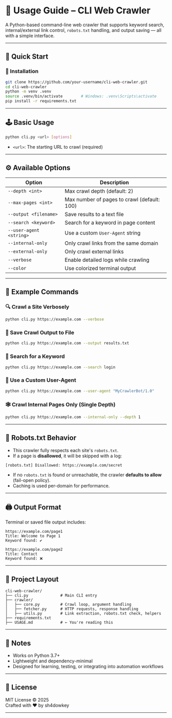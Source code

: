 # 📘 Usage Guide – CLI Web Crawler

A Python-based command-line web crawler that supports keyword search, internal/external link control, `robots.txt` handling, and output saving — all with a simple interface.

---

## 🚀 Quick Start

### 🔧 Installation

```bash
git clone https://github.com/your-username/cli-web-crawler.git
cd cli-web-crawler
python -m venv .venv
source .venv/bin/activate        # Windows: .venv\Scripts\activate
pip install -r requirements.txt
```

---

## 🕹️ Basic Usage

```bash
python cli.py <url> [options]
```

- `<url>`: The starting URL to crawl (required)

---

## ⚙️ Available Options

| Option | Description |
|--------|-------------|
| `--depth <int>`         | Max crawl depth (default: 2) |
| `--max-pages <int>`     | Max number of pages to crawl (default: 100) |
| `--output <filename>`   | Save results to a text file |
| `--search <keyword>`    | Search for a keyword in page content |
| `--user-agent <string>` | Use a custom `User-Agent` string |
| `--internal-only`       | Only crawl links from the same domain |
| `--external-only`       | Only crawl external links |
| `--verbose`             | Enable detailed logs while crawling |
| `--color`               | Use colorized terminal output |

---

## 🧪 Example Commands

### 🔍 Crawl a Site Verbosely

```bash
python cli.py https://example.com --verbose
```

### 📁 Save Crawl Output to File

```bash
python cli.py https://example.com --output results.txt
```

### 🔎 Search for a Keyword

```bash
python cli.py https://example.com --search login
```

### 🔐 Use a Custom User-Agent

```bash
python cli.py https://example.com --user-agent "MyCrawlerBot/1.0"
```

### 🕸️ Crawl Internal Pages Only (Single Depth)

```bash
python cli.py https://example.com --internal-only --depth 1
```

---

## 🤖 Robots.txt Behavior

- This crawler fully respects each site's `robots.txt`.
- If a page is **disallowed**, it will be skipped with a log:

```
[robots.txt] Disallowed: https://example.com/secret
```

- If no `robots.txt` is found or unreachable, the crawler **defaults to allow** (fail-open policy).
- Caching is used per-domain for performance.

---

## 🖨️ Output Format

Terminal or saved file output includes:

```text
https://example.com/page1
Title: Welcome to Page 1
Keyword found: ✔️

https://example.com/page2
Title: Contact
Keyword found: ❌
```

---

## 📁 Project Layout

```
cli-web-crawler/
├── cli.py              # Main CLI entry
├── crawler/
│   ├── core.py         # Crawl loop, argument handling
│   ├── fetcher.py      # HTTP requests, response handling
│   ├── utils.py        # Link extraction, robots.txt check, helpers
├── requirements.txt
├── USAGE.md            # ← You're reading this
```

---

## 🧠 Notes

- Works on Python 3.7+
- Lightweight and dependency-minimal
- Designed for learning, testing, or integrating into automation workflows

---

## 📜 License

MIT License © 2025  
Crafted with ❤️ by sh4dowkey

---
